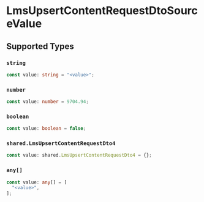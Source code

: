 # LmsUpsertContentRequestDtoSourceValue


## Supported Types

### `string`

```typescript
const value: string = "<value>";
```

### `number`

```typescript
const value: number = 9704.94;
```

### `boolean`

```typescript
const value: boolean = false;
```

### `shared.LmsUpsertContentRequestDto4`

```typescript
const value: shared.LmsUpsertContentRequestDto4 = {};
```

### `any[]`

```typescript
const value: any[] = [
  "<value>",
];
```

